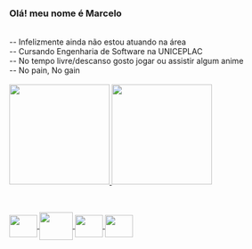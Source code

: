 ### Olá! meu nome é Marcelo
<div style="display: inline_block"><br>
-- Infelizmente ainda não estou atuando na área <br>
-- Cursando Engenharia de Software na UNICEPLAC <br>
-- No tempo livre/descanso gosto jogar ou assistir algum anime <br>
-- No pain, No gain <br>
</div>


<div style="display: inline_block"><br>
</div>
<div>
 <a href="https://github.com/marcelo914">
 <img height="180em" src="https://github-readme-stats.vercel.app/api?username=marcelo914&show_icons=true&theme=radical&include_all_commits=true&count_private=true"/>
 <img height="180em" src="https://github-readme-stats.vercel.app/api/top-langs/?username=marcelo914&layout=compact&langs_count=7&theme=radical"/>
</div>
 
 ##
 
 <div style="display: inline_block"><br>
 <img align="center" height="40" width="50" src="https://cdn.jsdelivr.net/gh/devicons/devicon/icons/ruby/ruby-plain.svg">
 <img align="center" height="50" width="60" src="https://cdn.jsdelivr.net/gh/devicons/devicon/icons/rails/rails-plain-wordmark.svg">
 <img align="center" height="40" width="50" src="https://cdn.jsdelivr.net/gh/devicons/devicon/icons/javascript/javascript-original.svg">
 <img align="center" height="40" width="50" src="https://cdn.jsdelivr.net/gh/devicons/devicon/icons/python/python-original.svg">
 </div>
 
 
 
